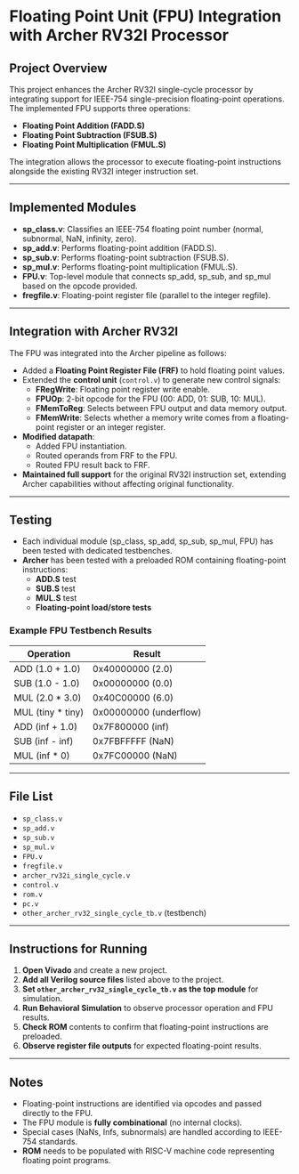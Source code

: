 # Floating Point Unit (FPU) Integration with Archer RV32I Processor

## Project Overview

This project enhances the Archer RV32I single-cycle processor by integrating support for IEEE-754 single-precision floating-point operations.  
The implemented FPU supports three operations:

- **Floating Point Addition (FADD.S)**
- **Floating Point Subtraction (FSUB.S)**
- **Floating Point Multiplication (FMUL.S)**

The integration allows the processor to execute floating-point instructions alongside the existing RV32I integer instruction set.

---

## Implemented Modules

- **sp_class.v**: Classifies an IEEE-754 floating point number (normal, subnormal, NaN, infinity, zero).
- **sp_add.v**: Performs floating-point addition (FADD.S).
- **sp_sub.v**: Performs floating-point subtraction (FSUB.S).
- **sp_mul.v**: Performs floating-point multiplication (FMUL.S).
- **FPU.v**: Top-level module that connects sp_add, sp_sub, and sp_mul based on the opcode provided.
- **fregfile.v**: Floating-point register file (parallel to the integer regfile).

---

## Integration with Archer RV32I

The FPU was integrated into the Archer pipeline as follows:

- Added a **Floating Point Register File (FRF)** to hold floating point values.
- Extended the **control unit** (`control.v`) to generate new control signals:
  - **FRegWrite**: Floating point register write enable.
  - **FPUOp**: 2-bit opcode for the FPU (00: ADD, 01: SUB, 10: MUL).
  - **FMemToReg**: Selects between FPU output and data memory output.
  - **FMemWrite**: Selects whether a memory write comes from a floating-point register or an integer register.
- **Modified datapath**:
  - Added FPU instantiation.
  - Routed operands from FRF to the FPU.
  - Routed FPU result back to FRF.
- **Maintained full support** for the original RV32I instruction set, extending Archer capabilities without affecting original functionality.

---

## Testing

- Each individual module (sp_class, sp_add, sp_sub, sp_mul, FPU) has been tested with dedicated testbenches.
- **Archer** has been tested with a preloaded ROM containing floating-point instructions:
  - **ADD.S** test
  - **SUB.S** test
  - **MUL.S** test
  - **Floating-point load/store tests**

### Example FPU Testbench Results

| Operation                  | Result       |
|-----------------------------|--------------|
| ADD (1.0 + 1.0)             | 0x40000000 (2.0) |
| SUB (1.0 - 1.0)             | 0x00000000 (0.0) |
| MUL (2.0 * 3.0)             | 0x40C00000 (6.0) |
| MUL (tiny * tiny)           | 0x00000000 (underflow) |
| ADD (inf + 1.0)             | 0x7F800000 (inf) |
| SUB (inf - inf)             | 0x7FBFFFFF (NaN) |
| MUL (inf * 0)               | 0x7FC00000 (NaN) |

---

## File List

- `sp_class.v`
- `sp_add.v`
- `sp_sub.v`
- `sp_mul.v`
- `FPU.v`
- `fregfile.v`
- `archer_rv32i_single_cycle.v`
- `control.v`
- `rom.v`
- `pc.v`
- `other_archer_rv32_single_cycle_tb.v` (testbench)

---

## Instructions for Running

1. **Open Vivado** and create a new project.
2. **Add all Verilog source files** listed above to the project.
3. **Set `other_archer_rv32_single_cycle_tb.v` as the top module** for simulation.
4. **Run Behavioral Simulation** to observe processor operation and FPU results.
5. **Check ROM** contents to confirm that floating-point instructions are preloaded.
6. **Observe register file outputs** for expected floating-point results.

---

## Notes

- Floating-point instructions are identified via opcodes and passed directly to the FPU.
- The FPU module is **fully combinational** (no internal clocks).
- Special cases (NaNs, Infs, subnormals) are handled according to IEEE-754 standards.
- **ROM** needs to be populated with RISC-V machine code representing floating point programs.

